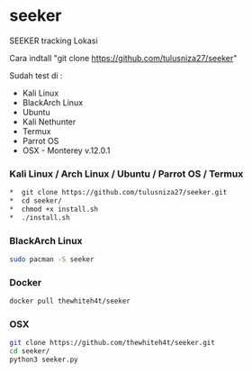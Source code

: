 # seeker
SEEKER tracking Lokasi

Cara indtall 
"git clone https://github.com/tulusniza27/seeker"

Sudah test di :
* Kali Linux
* BlackArch Linux
* Ubuntu
* Kali Nethunter
* Termux
* Parrot OS
* OSX - Monterey v.12.0.1

### Kali Linux / Arch Linux / Ubuntu / Parrot OS / Termux

```bash
*  git clone https://github.com/tulusniza27/seeker.git
*  cd seeker/
*  chmod +x install.sh
*  ./install.sh
```

### BlackArch Linux

```bash
sudo pacman -S seeker
```

### Docker

```bash
docker pull thewhiteh4t/seeker
```

### OSX
```bash
git clone https://github.com/thewhiteh4t/seeker.git
cd seeker/
python3 seeker.py
````
